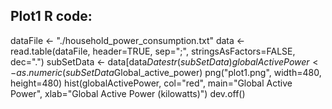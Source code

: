 ## Plot1 R code:

 dataFile <- "./household_power_consumption.txt"
 data <- read.table(dataFile, header=TRUE, sep=";", stringsAsFactors=FALSE, dec=".")
 subSetData <- data[data$Date %in% c("1/2/2007","2/2/2007") ,]
 str(subSetData)
 globalActivePower <- as.numeric(subSetData$Global_active_power)
 png("plot1.png", width=480, height=480)
 hist(globalActivePower, col="red", main="Global Active Power", xlab="Global Active Power (kilowatts)")
 dev.off()